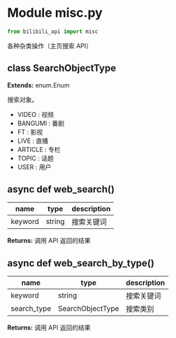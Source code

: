 # Module misc.py

```python
from bilibili_api import misc
```

各种杂类操作（主页搜索 API）

## class SearchObjectType

**Extends:** enum.Enum

搜索对象。

+ VIDEO : 视频
+ BANGUMI : 番剧
+ FT : 影视
+ LIVE : 直播
+ ARTICLE : 专栏
+ TOPIC : 话题
+ USER : 用户

## async def web_search()

| name | type | description |
| ---- | ---- | ----------- |
| keyword | string | 搜索关键词 |

**Returns:** 调用 API 返回的结果

## async def web_search_by_type()

| name | type | description |
| ---- | ---- | ----------- |
| keyword | string | 搜索关键词 |
| search_type | SearchObjectType | 搜索类别 |

**Returns:** 调用 API 返回的结果